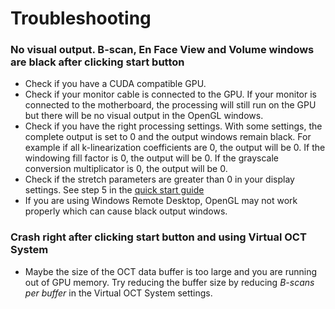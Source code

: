 # Troubleshooting

### No visual output. B-scan, En Face View and Volume windows are black after clicking start button

- Check if you have a CUDA compatible GPU.
- Check if your monitor cable is connected to the GPU. If your monitor is connected to the motherboard, the processing will still run on the GPU but there will be no visual output in the OpenGL windows.
- Check if you have the right processing settings. With some settings, the complete output is set to 0 and the output windows remain black. For example if all k-linearization coefficients are 0, the output will be 0. If the windowing fill factor is 0, the output will be 0. If the grayscale conversion multiplicator is 0, the output will be 0.
- Check if the stretch parameters are greater than 0 in your display settings. See step 5 in the [quick start guide](quickstart.md)
- If you are using Windows Remote Desktop, OpenGL may not work properly which can cause black output windows.

### Crash right after clicking start button and using Virtual OCT System

- Maybe the size of the OCT data buffer is too large and you are running out of GPU memory. Try reducing the buffer size by reducing *B-scans per buffer* in the Virtual OCT System settings.
